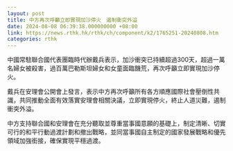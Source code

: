 ```yaml
---
layout: post
title: 中方再次呼籲立即實現加沙停火　遏制衝突外溢
date: 2024-08-08 06:39:38.000000000 +08:00
link: https://news.rthk.hk/rthk/ch/component/k2/1765251-20240808.htm
categories: rthk
---
```


中國常駐聯合國代表團臨時代辦戴兵表示，加沙衝突已持續超過300天，超過一萬名婦女被殺害，過百萬巴勒斯坦婦女和女童面臨饑荒，再次呼籲立即實現加沙停火。

戴兵在安理會公開會上發言，表示中方再次呼籲所有各方順應國際社會壓倒性共識，共同推動全面有效落實安理會相關決議，立即實現停火，終止人道災難，遏制衝突外溢。

中方支持聯合國和安理會在充分聽取並尊重當事國意願的基礎上，制定清晰、切實可行的和平行動過渡計劃和撤出戰略，並同當事國自主制定的國家發展戰略和優先領域加強銜接，確保實現平穩過渡。
